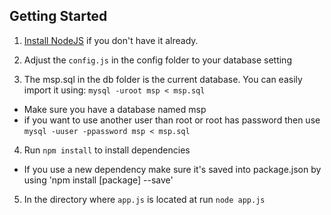 ## Getting Started ##

1. [Install NodeJS](https://nodejs.org/en/download/) if you don't have it already.

2. Adjust the `config.js` in the config folder to your database setting

3. The msp.sql in the db folder is the current database. You can easily import it using: `mysql -uroot msp < msp.sql`
  - Make sure you have a database named msp
  - if you want to use another user than root or root has password then use  `mysql -uuser -ppassword msp < msp.sql`
 
4. Run `npm install` to install dependencies
  - If you use a new dependency make sure it's saved into package.json by using 'npm install [package] --save'
  
5. In the directory where `app.js` is located at run `node app.js` 

